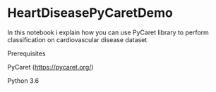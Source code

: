 # HeartDiseasePyCaretDemo
In this notebook i explain how you can use PyCaret library to perform classification on cardiovascular disease dataset 

Prerequisites

PyCaret (https://pycaret.org/)

Python 3.6

